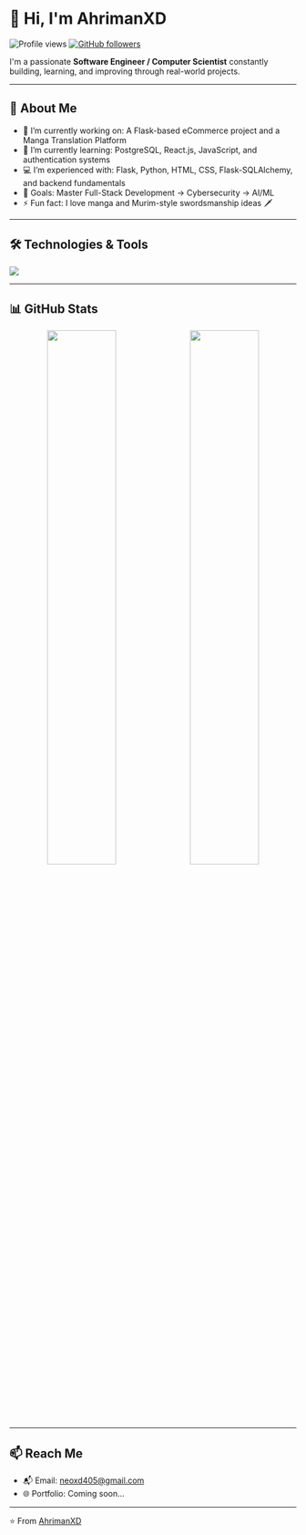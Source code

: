 # 👋 Hi, I'm AhrimanXD

![Profile views](https://komarev.com/ghpvc/?username=AhrimanXD&color=blueviolet&style=flat)
[![GitHub followers](https://img.shields.io/github/followers/AhrimanXD?label=Follow&style=social)](https://github.com/AhrimanXD)

I'm a passionate **Software Engineer / Computer Scientist** constantly building, learning, and improving through real-world projects.

---

## 🚀 About Me

- 🔭 I’m currently working on: A Flask-based eCommerce project and a Manga Translation Platform
- 🌱 I’m currently learning: PostgreSQL, React.js, JavaScript, and authentication systems
- 💻 I’m experienced with: Flask, Python, HTML, CSS, Flask-SQLAlchemy, and backend fundamentals
- 🎯 Goals: Master Full-Stack Development → Cybersecurity → AI/ML
- ⚡ Fun fact: I love manga and Murim-style swordsmanship ideas 🗡️

---

## 🛠️ Technologies & Tools

<p>
  <img src="https://skillicons.dev/icons?i=python,flask,django,postgresql,html,css,js,react,tailwind,git,github,vscode,linux" />
</p>

---

## 📊 GitHub Stats

<p align="center">
  <img width="49%" src="https://github-readme-stats.vercel.app/api?username=AhrimanXD&show_icons=true&theme=tokyonight&hide_border=true" />
  <img width="49%" src="https://github-readme-streak-stats.herokuapp.com/?user=AhrimanXD&theme=tokyonight&hide_border=true" />
</p>

---

## 📫 Reach Me

- 📬 Email: [neoxd405@gmail.com](mailto:neoxd405@gmail.com)
- 🌐 Portfolio: Coming soon...

---

⭐️ From [AhrimanXD](https://github.com/AhrimanXD)

